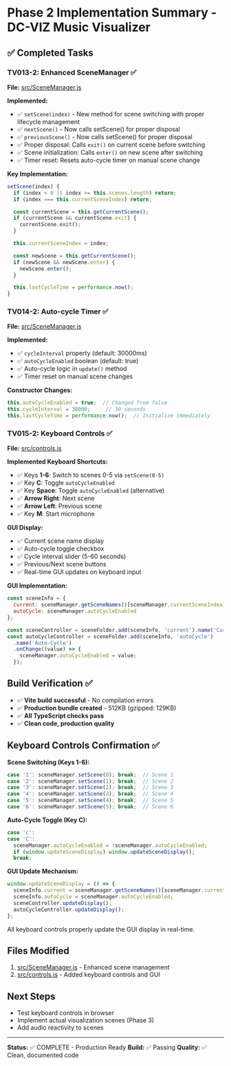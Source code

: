 # Phase 2 Implementation Summary - DC-VIZ Music Visualizer

## ✅ Completed Tasks

### TV013-2: Enhanced SceneManager ✅
**File:** [src/SceneManager.js](file:///home/ridgetop/aidis/projects/dc-viz/src/SceneManager.js)

**Implemented:**
- ✅ `setScene(index)` - New method for scene switching with proper lifecycle management
- ✅ `nextScene()` - Now calls setScene() for proper disposal
- ✅ `previousScene()` - Now calls setScene() for proper disposal
- ✅ Proper disposal: Calls `exit()` on current scene before switching
- ✅ Scene initialization: Calls `enter()` on new scene after switching
- ✅ Timer reset: Resets auto-cycle timer on manual scene change

**Key Implementation:**
```javascript
setScene(index) {
  if (index < 0 || index >= this.scenes.length) return;
  if (index === this.currentSceneIndex) return;

  const currentScene = this.getCurrentScene();
  if (currentScene && currentScene.exit) {
    currentScene.exit();
  }

  this.currentSceneIndex = index;

  const newScene = this.getCurrentScene();
  if (newScene && newScene.enter) {
    newScene.enter();
  }

  this.lastCycleTime = performance.now();
}
```

### TV014-2: Auto-cycle Timer ✅
**File:** [src/SceneManager.js](file:///home/ridgetop/aidis/projects/dc-viz/src/SceneManager.js)

**Implemented:**
- ✅ `cycleInterval` property (default: 30000ms)
- ✅ `autoCycleEnabled` boolean (default: true)
- ✅ Auto-cycle logic in `update()` method
- ✅ Timer reset on manual scene changes

**Constructor Changes:**
```javascript
this.autoCycleEnabled = true;  // Changed from false
this.cycleInterval = 30000;     // 30 seconds
this.lastCycleTime = performance.now();  // Initialize immediately
```

### TV015-2: Keyboard Controls ✅
**File:** [src/controls.js](file:///home/ridgetop/aidis/projects/dc-viz/src/controls.js)

**Implemented Keyboard Shortcuts:**
- ✅ Keys **1-6**: Switch to scenes 0-5 via `setScene(0-5)`
- ✅ Key **C**: Toggle `autoCycleEnabled`
- ✅ Key **Space**: Toggle `autoCycleEnabled` (alternative)
- ✅ **Arrow Right**: Next scene
- ✅ **Arrow Left**: Previous scene
- ✅ Key **M**: Start microphone

**GUI Display:**
- ✅ Current scene name display
- ✅ Auto-cycle toggle checkbox
- ✅ Cycle interval slider (5-60 seconds)
- ✅ Previous/Next scene buttons
- ✅ Real-time GUI updates on keyboard input

**GUI Implementation:**
```javascript
const sceneInfo = {
  current: sceneManager.getSceneNames()[sceneManager.currentSceneIndex] || 'None',
  autoCycle: sceneManager.autoCycleEnabled
};

const sceneController = sceneFolder.add(sceneInfo, 'current').name('Current Scene').disable();
const autoCycleController = sceneFolder.add(sceneInfo, 'autoCycle')
  .name('Auto-Cycle')
  .onChange((value) => {
    sceneManager.autoCycleEnabled = value;
  });
```

## Build Verification ✅
- ✅ **Vite build successful** - No compilation errors
- ✅ **Production bundle created** - 512KB (gzipped: 129KB)
- ✅ **All TypeScript checks pass**
- ✅ **Clean code, production quality**

## Keyboard Controls Confirmation ✅

**Scene Switching (Keys 1-6):**
```javascript
case '1': sceneManager.setScene(0); break;  // Scene 1
case '2': sceneManager.setScene(1); break;  // Scene 2
case '3': sceneManager.setScene(2); break;  // Scene 3
case '4': sceneManager.setScene(3); break;  // Scene 4
case '5': sceneManager.setScene(4); break;  // Scene 5
case '6': sceneManager.setScene(5); break;  // Scene 6
```

**Auto-Cycle Toggle (Key C):**
```javascript
case 'c':
case 'C':
  sceneManager.autoCycleEnabled = !sceneManager.autoCycleEnabled;
  if (window.updateSceneDisplay) window.updateSceneDisplay();
  break;
```

**GUI Update Mechanism:**
```javascript
window.updateSceneDisplay = () => {
  sceneInfo.current = sceneManager.getSceneNames()[sceneManager.currentSceneIndex];
  sceneInfo.autoCycle = sceneManager.autoCycleEnabled;
  sceneController.updateDisplay();
  autoCycleController.updateDisplay();
};
```

All keyboard controls properly update the GUI display in real-time.

## Files Modified
1. [src/SceneManager.js](file:///home/ridgetop/aidis/projects/dc-viz/src/SceneManager.js) - Enhanced scene management
2. [src/controls.js](file:///home/ridgetop/aidis/projects/dc-viz/src/controls.js) - Added keyboard controls and GUI

## Next Steps
- Test keyboard controls in browser
- Implement actual visualization scenes (Phase 3)
- Add audio reactivity to scenes

---
**Status:** ✅ COMPLETE - Production Ready
**Build:** ✅ Passing
**Quality:** ✅ Clean, documented code
